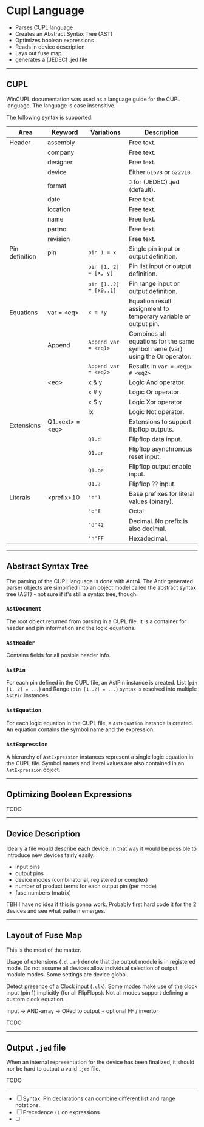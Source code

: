 # Cupl Language

- Parses CUPL language
- Creates an Abstract Syntax Tree (AST)
- Optimizes boolean expressions
- Reads in device description
- Lays out fuse map
- generates a (JEDEC) .jed file

---

## CUPL

WinCUPL documentation was used as a language guide for the CUPL language.
The language is case insensitive.

The following syntax is supported:

| Area | Keyword | Variations | Description |
| -- | -- | -- | -- |
| Header | assembly | | Free text. |
| | company | | Free text. |
| | designer | | Free text. |
| | device | | Either `G16V8` or `G22V10`. |
| | format | | `J` for (JEDEC) .jed (default). |
| | date | | Free text. |
| | location | | Free text. |
| | name | | Free text. |
| | partno | | Free text. |
| | revision | | Free text. |
| Pin definition | pin | `pin 1 = x` | Single pin input or output definition. |
| | | `pin [1, 2] = [x, y]` | Pin list input or output definition. |
| | | `pin [1..2] = [x0..1]` | Pin range input or output definition. |
| Equations | var = \<eq> | `x = !y` | Equation result assignment to temporary variable or output pin. |
| | Append | `Append var = <eq1>` | Combines all equations for the same symbol name (var) using the Or operator. |
| | | `Append var = <eq2>` | Results in `var = <eq1> # <eq2>` |
| | \<eq> | x & y | Logic And operator. |
| | | x # y | Logic Or operator. |
| | | x $ y | Logic Xor operator. |
| | | !x | Logic Not operator. |
| Extensions | Q1.\<ext> = \<eq> | | Extensions to support flipflop outputs. |
| | | `Q1.d` | Flipflop data input. |
| | | `Q1.ar` | Flipflop asynchronous reset input. |
| | | `Q1.oe` | Flipflop output enable input. |
| | | `Q1.?` | Flipflop ?? input. |
| Literals | \<prefix>10 | `'b'1` | Base prefixes for literal values (binary). |
| | | `'o'8` | Octal. |
| | | `'d'42` | Decimal. No prefix is also decimal. |
| | | `'h'FF` | Hexadecimal. |

---

## Abstract Syntax Tree

The parsing of the CUPL language is done with Antr4. The Antlr generated parser objects are simplified into an object model called the abstract syntax tree (AST) - not sure if it's still a syntax tree, though.

### `AstDocument`

The root object returned from parsing in a CUPL file. It is a container for header and pin information and the logic equations.

### `AstHeader`

Contains fields for all posible header info.

### `AstPin`

For each pin defined in the CUPL file, an AstPin instance is created. List (`pin [1, 2] = ...`) and Range (`pin [1..2] = ...`) syntax is resolved into multiple `AstPin` instances.

### `AstEquation`

For each logic equation in the CUPL file, a `AstEquation` instance is created.
An equation contains the symbol name and the expression.

### `AstExpression`

A hierarchy of `AstExpression` instances represent a single logic equation in the CUPL file.
Symbol names and literal values are also contained in an `AstExpression` object.

---

## Optimizing Boolean Expressions

TODO

---

## Device Description

Ideally a file would describe each device. In that way it would be possible to introduce new devices fairly easily.

- input pins
- output pins
- device modes (combinatorial, registered or complex)
- number of product terms for each output pin (per mode)
- fuse numbers (matrix)

TBH I have no idea if this is gonna work. Probably first hard code it for the 2 devices and see what pattern emerges.

---

## Layout of Fuse Map

This is the meat of the matter.

Usage of extensions (`.d`, `.ar`) denote that the output module is in registered mode.
Do not assume all devices allow individual selection of output module modes. Some settings are device global.

Detect presence of a Clock input (`.clk`). Some modes make use of the clock input (pin 1) implicitly (for all FlipFlops). Not all modes support defining a custom clock equation.

input -> AND-array -> ORed to output + optional FF / invertor

TODO

---

## Output `.jed` file

When an internal representation for the device has been finalized, it should nor be hard to output a valid `.jed` file.

TODO

---

- [ ] Syntax: Pin declarations can combine different list and range notations.
- [ ] Precedence `()` on expressions.
- [ ] 
